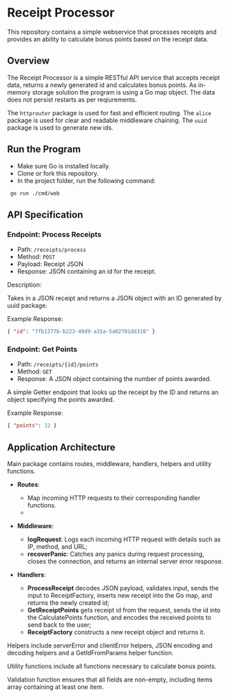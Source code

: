 # Receipt Processor

This repository contains a simple webservice that processes receipts and provides an ability to calculate bonus points based on the receipt data.

## Overview

The Receipt Processor is a simple RESTful API service that accepts receipt data, returns a newly generated id and calculates bonus points.
As in-memory storage solution the program is using a Go map object. The data does not persist restarts as per reqiurements.

The `httprouter` package is used for fast and efficient routing.
The `alice` package is used for clear and readable middleware chaining.
The `uuid` package is used to generate new ids.

## Run the Program

- Make sure Go is installed locally.
- Clone or fork this repository.
- In the project folder, run the following command:

```sh
 go run ./cmd/web
```

## API Specification

### Endpoint: Process Receipts

- Path: `/receipts/process`
- Method: `POST`
- Payload: Receipt JSON
- Response: JSON containing an id for the receipt.

Description:

Takes in a JSON receipt and returns a JSON object with an ID generated by uuid package.

Example Response:

```json
{ "id": "7fb1377b-b223-49d9-a31a-5a02701dd310" }
```

### Endpoint: Get Points

- Path: `/receipts/{id}/points`
- Method: `GET`
- Response: A JSON object containing the number of points awarded.

A simple Getter endpoint that looks up the receipt by the ID and returns an object specifying the points awarded.

Example Response:

```json
{ "points": 32 }
```

## Application Architecture

Main package contains routes, middleware, handlers, helpers and utility functions.

- **Routes**:
  - Map incoming HTTP requests to their corresponding handler functions.
  -
- **Middleware**:

  - **logRequest**: Logs each incoming HTTP request with details such as IP, method, and URL;
  - **recoverPanic**: Catches any panics during request processing, closes the connection, and returns an internal server error response.

- **Handlers**:
  - **ProcessReceipt** decodes JSON payload, validates input, sends the input to ReceiptFactory, inserts new receipt into the Go map, and returns the newly created id;
  - **GetReceiptPoints** gets receipt id from the request, sends the id into the CalculatePoints function, and encodes the received points to send back to the user;
  - **ReceiptFactory** constructs a new receipt object and returns it.

Helpers include serverError and clientError helpers, JSON encoding and decoding helpers and a GetIdFromParams helper function.

Utility functions include all functions necessary to calculate bonus points.

Validation function ensures that all fields are non-empty, including items array containing at least one item.
